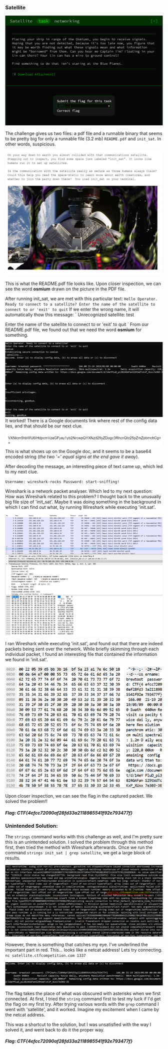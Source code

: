 ### Satellite

![Screenshot](https://github.com/Eunseo-Lee/Computer-Journey/blob/master/CTF%20Writeup/2019/Google%20CTF%20Beginners/Satellite/Screenshots/Screenshot.PNG)

The challenge gives us two files: a pdf file and a runnable binary that seems to be pretty big for only a runnable file (3.2 mb)
`README.pdf` and `init_sat`. 
In other words, suspicious. 

![README.pdf](https://github.com/Eunseo-Lee/Computer-Journey/blob/master/CTF%20Writeup/2019/Google%20CTF%20Beginners/Satellite/Screenshots/README.PNG)

This is what the README.pdf file looks like. Upon closer inspection, we can see the word
**osmium** drawn on the picture in the PDF file. 

After running init_sat, we are met with this particular text:
`
Hello Operator. Ready to connect to a satellite?
Enter the name of the satellite to connect to or 'exit' to quit
`
If we enter the wrong name, it will automatically thow this message:
`
Unrecognized satellite: test

Enter the name of the satellite to connect to or 'exit' to quit
`
From our README.pdf file, we found out that we need the word **osmium** for something.

![init_sat](https://github.com/Eunseo-Lee/Computer-Journey/blob/master/CTF%20Writeup/2019/Google%20CTF%20Beginners/Satellite/Screenshots/init_sat.PNG)
It worked! 
There is a Google documents link where rest of the config data lies, and that should be our next clue. 

![Base64](https://github.com/Eunseo-Lee/Computer-Journey/blob/master/CTF%20Writeup/2019/Google%20CTF%20Beginners/Satellite/Screenshots/base64.PNG)
This is what shows up on the Google doc, and it seems to be a base64 encoded string (*the two '=' equal signs at the end gave it away*).

After decoding the message, an interesting piece of text came up, which led to my next clue. 

`
Username: wireshark-rocks
Password: start-sniffing!
`

Wireshark is a network packet analyser. Which led to my next question: How was Wireshark related to this problem?
I thought back to the unusually big file size of 'init_sat'. Maybe it was doing something in the background in which
I can find out what, by running Wireshark while executing 'init.sat'. 

![captured packets](https://github.com/Eunseo-Lee/Computer-Journey/blob/master/CTF%20Writeup/2019/Google%20CTF%20Beginners/Satellite/Screenshots/capture.PNG)

I ran Wireshark while executing 'init.sat', and found out that there are indeed packets being sent over the network. While briefly skimming through each individual packet, I found an interesting file that contained the information we found in 'init.sat'. 

![packet](https://github.com/Eunseo-Lee/Computer-Journey/blob/master/CTF%20Writeup/2019/Google%20CTF%20Beginners/Satellite/Screenshots/packet.PNG)

Upon closer inspection, we can see the flag in the captured packet.
We solved the problem!!

##### Flag: CTF{4efcc72090af28fd33a2118985541f92e793477f} 

### Unintended Solution:

The `strings` command works with this challenge as well, and I'm pretty sure this is an unintended solution. 
I solved the problem through this method first, then tried the method with Wireshark afterwards. 
Once we run the command `strings init_sat | grep satellite`, we get a large block of results. 

![netcat](https://github.com/Eunseo-Lee/Computer-Journey/blob/master/CTF%20Writeup/2019/Google%20CTF%20Beginners/Satellite/Screenshots/netcat.PNG)

However, there is something that catches my eye. I've underlined the important part in red. 
This... looks like a netcat address! Lets try connecting.
`nc satellite.ctfcompetition.com 1337`

![flag](https://github.com/Eunseo-Lee/Computer-Journey/blob/master/CTF%20Writeup/2019/Google%20CTF%20Beginners/Satellite/Screenshots/flag.PNG)

The flag takes the place of what was obscured with asterisks when we first connected. At first, I tried the 
`string` command first to test my luck if I'd get the flag on my first try. After trying various words with the `grep` command
I went with 'satellite', and it worked. Imagine my excitement when I came by the netcat address. 

This was a shortcut to the solution, but I was unsatisfied with the way I solved it, and went back to do it the proper way. 

##### Flag: CTF{4efcc72090af28fd33a2118985541f92e793477f} 


